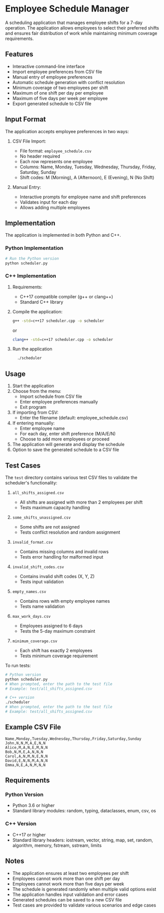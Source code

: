 # Employee Schedule Manager

A scheduling application that manages employee shifts for a 7-day operation. The application allows employees to select their preferred shifts and ensures fair distribution of work while maintaining minimum coverage requirements.

## Features

- Interactive command-line interface
- Import employee preferences from CSV file
- Manual entry of employee preferences
- Automatic schedule generation with conflict resolution
- Minimum coverage of two employees per shift
- Maximum of one shift per day per employee
- Maximum of five days per week per employee
- Export generated schedule to CSV file

## Input Format

The application accepts employee preferences in two ways:

1. CSV File Import:
   - File format: `employee_schedule.csv`
   - No header required
   - Each row represents one employee
   - Columns: Name, Monday, Tuesday, Wednesday, Thursday, Friday, Saturday, Sunday
   - Shift codes: M (Morning), A (Afternoon), E (Evening), N (No Shift)

2. Manual Entry:
   - Interactive prompts for employee name and shift preferences
   - Validates input for each day
   - Allows adding multiple employees

## Implementation

The application is implemented in both Python and C++.

### Python Implementation

```bash
# Run the Python version
python scheduler.py
```

### C++ Implementation

1. Requirements:
   - C++17 compatible compiler (g++ or clang++)
   - Standard C++ library

2. Compile the application:
   ```bash
   g++ -std=c++17 scheduler.cpp -o scheduler
   ```
   or
   ```bash
   clang++ -std=c++17 scheduler.cpp -o scheduler
   ```
3. Run the application
    ```bash
      ./scheduler
    ```

## Usage

1. Start the application
2. Choose from the menu:
   - Import schedule from CSV file
   - Enter employee preferences manually
   - Exit program
3. If importing from CSV:
   - Enter the filename (default: employee_schedule.csv)
4. If entering manually:
   - Enter employee name
   - For each day, enter shift preference (M/A/E/N)
   - Choose to add more employees or proceed
5. The application will generate and display the schedule
6. Option to save the generated schedule to a CSV file

## Test Cases

The `test` directory contains various test CSV files to validate the scheduler's functionality:

1. `all_shifts_assigned.csv`
   - All shifts are assigned with more than 2 employees per shift
   - Tests maximum capacity handling

2. `some_shifts_unassigned.csv`
   - Some shifts are not assigned
   - Tests conflict resolution and random assignment

3. `invalid_format.csv`
   - Contains missing columns and invalid rows
   - Tests error handling for malformed input

4. `invalid_shift_codes.csv`
   - Contains invalid shift codes (X, Y, Z)
   - Tests input validation

5. `empty_names.csv`
   - Contains rows with empty employee names
   - Tests name validation

6. `max_work_days.csv`
   - Employees assigned to 6 days
   - Tests the 5-day maximum constraint

7. `minimum_coverage.csv`
   - Each shift has exactly 2 employees
   - Tests minimum coverage requirement

To run tests:
```bash
# Python version
python scheduler.py
# When prompted, enter the path to the test file
# Example: test/all_shifts_assigned.csv

# C++ version
./scheduler
# When prompted, enter the path to the test file
# Example: test/all_shifts_assigned.csv
```

## Example CSV File

```
Name,Monday,Tuesday,Wednesday,Thursday,Friday,Saturday,Sunday
John,N,N,M,A,E,N,N
Alice,M,A,N,E,M,N,N
Bob,N,M,E,A,N,N,N
Carol,A,N,M,N,E,N,N
David,E,N,N,M,A,N,N
Emma,N,E,A,N,M,N,N
```

## Requirements

### Python Version
- Python 3.6 or higher
- Standard library modules: random, typing, dataclasses, enum, csv, os

### C++ Version
- C++17 or higher
- Standard library headers: iostream, vector, string, map, set, random, algorithm, memory, fstream, sstream, limits

## Notes

- The application ensures at least two employees per shift
- Employees cannot work more than one shift per day
- Employees cannot work more than five days per week
- The schedule is generated randomly when multiple valid options exist
- The application handles input validation and error cases
- Generated schedules can be saved to a new CSV file
- Test cases are provided to validate various scenarios and edge cases
